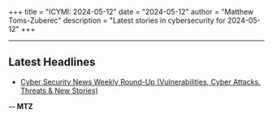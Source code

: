 +++
title = "ICYMI: 2024-05-12"
date = "2024-05-12"
author = "Matthew Toms-Zuberec"
description = "Latest stories in cybersecurity for 2024-05-12"
+++

---------------------------------------------------------------------------
## Latest Headlines
- [Cyber Security News Weekly Round-Up (Vulnerabilities, Cyber Attacks, Threats & New Stories)](https://cybersecuritynews.com/cyber-security-news-weekly-may/)

**-- MTZ**